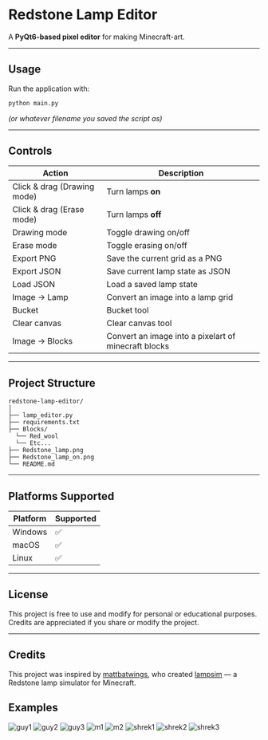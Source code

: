 # Redstone Lamp Editor

A **PyQt6-based pixel editor** for making Minecraft-art.

---

## Usage

Run the application with:

```bash
python main.py
```

*(or whatever filename you saved the script as)*

---

## Controls

| Action                          | Description                       |
| ------------------------------- | --------------------------------- |
| Click & drag (Drawing mode) | Turn lamps **on**                                     |
| Click & drag (Erase mode)    | Turn lamps **off**                                   |
| Drawing mode                 | Toggle drawing on/off                                |
| Erase mode                   | Toggle erasing on/off                                |
| Export PNG                   | Save the current grid as a PNG                       |
| Export JSON                  | Save current lamp state as JSON                      |
| Load JSON                    | Load a saved lamp state                              |
| Image → Lamp                 | Convert an image into a lamp grid                    |
| Bucket                       | Bucket tool                                          |
| Clear canvas                 | Clear canvas tool                                    |
| Image → Blocks               | Convert an image into a pixelart of minecraft blocks |

---

## Project Structure

```
redstone-lamp-editor/
│
├── lamp_editor.py
├── requirements.txt
├── Blocks/
  └── Red_wool
  └── Etc...
├── Redstone_lamp.png
├── Redstone_lamp_on.png
└── README.md

```

---

## Platforms Supported

| Platform   | Supported |
| ---------- | --------- |
| Windows | ✅         |
| macOS   | ✅         |
| Linux   | ✅         |

---

## License

This project is free to use and modify for personal or educational purposes.
Credits are appreciated if you share or modify the project.

---

## Credits

This project was inspired by [mattbatwings](https://github.com/mattbatwings),
who created [lampsim](https://github.com/mattbatwings/lampsim) — a Redstone lamp simulator for Minecraft.

## Examples

![guy1](examples/guy1.png)
![guy2](examples/guy2.png)
![guy3](examples/guy3.png)
![m1](examples/m1.png)
![m2](examples/m2.png)
![shrek1](examples/shrek1.png)
![shrek2](examples/shrek2.png)
![shrek3](examples/shrek3.png)
